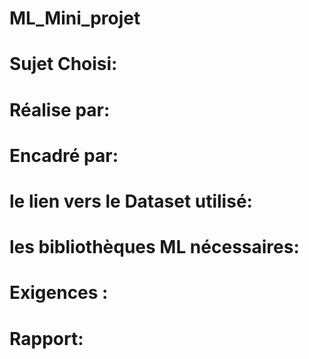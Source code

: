 # ML_Mini_projet

# Sujet Choisi: 

# Réalise par:

# Encadré par:

# le lien vers le Dataset utilisé:

# les bibliothèques ML nécessaires:

# Exigences :

# Rapport:

